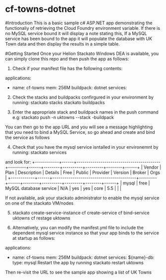 # cf-towns-dotnet
#Introduction
This is a basic sample c# ASP.NET app demonstrating the functionaliy of retrieving the Cloud Foundry environment variable. If there is no MySQL service bound it will display a note stating this, If a MySQL service has been bound to the app it will populate the database with UK Town data and then display the results in a simple table.

#Getting Started
Once your Helion Stackato Windows DEA is available, you can simply clone this repo and then push the app as follows:

1) Check if your manifest file has the following contents:

applications:
- name: cf-towns
  mem: 256M
  buildpack: dotnet
  services:

2) Check the stacks and buildpacks confirgured in your environment by running:
stackato stacks
stackato buildpacks

3) Enter the appropriate stack and buildpack names in the push command e.g:
stackato push -n uktowns --stack <win2012r2> -buildpack <dotnet> 

You can then go to the app URL and you will see a message highlighting that you need to bind a MySQL Service, so go ahead and create and bind the service as follows

4) Check that you have the mysql service isntalled in your environemnt by running:
stackato services

and look for:
+------------+------+------------------------------------------+---------+------+--------+----------+---------+--------+------+
| Vendor     | Plan | Description                              | Details | Free | Public | Provider | Version | Broker | Orgs |
+------------+------+------------------------------------------+---------+------+--------+----------+---------+--------+------+
| mysql      | free | MySQL database service                   | N/A     | yes  | yes    | core     | 5.5     |        |      |

If not available, ask your stackato administrator to enable the mysql service on one of the stackato VM/nodes

5) stackato create-service-instance
cf create-service <service-name> <plan-name> <mysqlServiceName>
cf bind-service uktowns <mysqlServiceName>
cf restage uktowns

6) Alternatively, you can modify the manifest.yml file to include the dependent mysql service instance so that your app binds to the service at startup as follows:

applications:
- name: cf-towns
  mem: 256M
  buildpack: dotnet
  services: <mysqlServiceName>
    ${name}-db:
    type: mysql
Restart the app by running 
stackato restart uktowns

Then re-visit the URL to see the sample app showing a list of UK Towns
